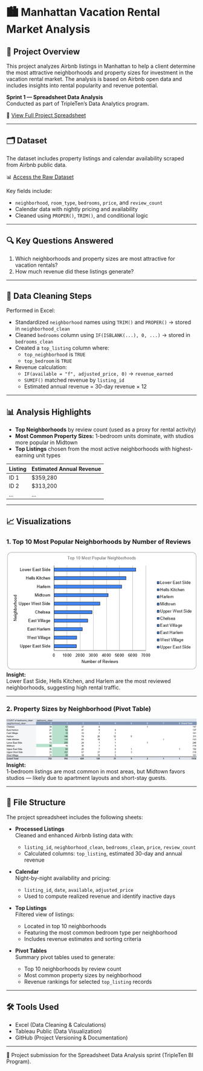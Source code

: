 # 🏙️ Manhattan Vacation Rental Market Analysis

## 📌 Project Overview

This project analyzes Airbnb listings in Manhattan to help a client determine the most attractive neighborhoods and property sizes for investment in the vacation rental market. The analysis is based on Airbnb open data and includes insights into rental popularity and revenue potential.

**Sprint 1 — Spreadsheet Data Analysis**  
Conducted as part of TripleTen’s Data Analytics program.

📄 [View Full Project Spreadsheet](https://docs.google.com/spreadsheets/d/1GqIG4HPlfzu_2T8SJvossuLtErgViuUOdrMulZeVoYI/edit?gid=442099053#gid=442099053)

---

## 🗂️ Dataset

The dataset includes property listings and calendar availability scraped from Airbnb public data.

📊 [Access the Raw Dataset](https://docs.google.com/spreadsheets/d/1qdnGCyf_eMhtXXvbPIc8wnz3WIlllL2GnlYvVBlufx8/copy)

Key fields include:
- `neighborhood`, `room_type`, `bedrooms`, `price`, and `review_count`  
- Calendar data with nightly pricing and availability  
- Cleaned using `PROPER()`, `TRIM()`, and conditional logic

---

## 🔍 Key Questions Answered

1. Which neighborhoods and property sizes are most attractive for vacation rentals?  
2. How much revenue did these listings generate?

---

## 🧼 Data Cleaning Steps

Performed in Excel:
- Standardized `neighborhood` names using `TRIM()` and `PROPER()` → stored in `neighborhood_clean`  
- Cleaned `bedrooms` column using `IF(ISBLANK(...), 0, ...)` → stored in `bedrooms_clean`  
- Created a `top_listing` column where:
  - `top_neighborhood` is `TRUE`
  - `top_bedroom` is `TRUE`  
- Revenue calculation:
  - `IF(available = "f", adjusted_price, 0)` → `revenue_earned`
  - `SUMIF()` matched revenue by `listing_id`
  - Estimated annual revenue = 30-day revenue × 12

---

## 📊 Analysis Highlights

- **Top Neighborhoods** by review count (used as a proxy for rental activity)  
- **Most Common Property Sizes:** 1-bedroom units dominate, with studios more popular in Midtown  
- **Top Listings** chosen from the most active neighborhoods with highest-earning unit types

| Listing | Estimated Annual Revenue |
|---------|---------------------------|
| ID 1    | $359,280                  |
| ID 2    | $313,200                  |
| ...     | ...                       |

---

## 📈 Visualizations

### 1. Top 10 Most Popular Neighborhoods by Number of Reviews  
![Top 10 Neighborhoods](visualizations/most_popular_neighborhoods.png)  
**Insight:**  
Lower East Side, Hells Kitchen, and Harlem are the most reviewed neighborhoods, suggesting high rental traffic.

---

### 2. Property Sizes by Neighborhood (Pivot Table)  
![Bedrooms by Neighborhood](visualizations/most_popular_by_bedroom_spaces.png)  
**Insight:**  
1-bedroom listings are most common in most areas, but Midtown favors studios — likely due to apartment layouts and short-stay guests.

---

## 📁 File Structure

The project spreadsheet includes the following sheets:

- **Processed Listings**  
  Cleaned and enhanced Airbnb listing data with:
  - `listing_id`, `neighborhood_clean`, `bedrooms_clean`, `price`, `review_count`
  - Calculated columns: `top_listing`, estimated 30-day and annual revenue

- **Calendar**  
  Night-by-night availability and pricing:
  - `listing_id`, `date`, `available`, `adjusted_price`
  - Used to compute realized revenue and identify inactive days

- **Top Listings**  
  Filtered view of listings:
  - Located in top 10 neighborhoods  
  - Featuring the most common bedroom type per neighborhood  
  - Includes revenue estimates and sorting criteria

- **Pivot Tables**  
  Summary pivot tables used to generate:
  - Top 10 neighborhoods by review count  
  - Most common property sizes by neighborhood  
  - Revenue rankings for selected `top_listing` records

---

## 🛠️ Tools Used

- Excel (Data Cleaning & Calculations)  
- Tableau Public (Data Visualization)  
- GitHub (Project Versioning & Documentation)

---

🚀 Project submission for the Spreadsheet Data Analysis sprint (TripleTen BI Program).
